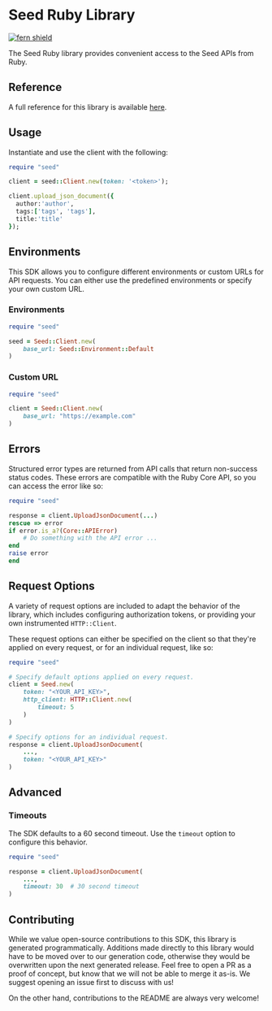 # Seed Ruby Library

[![fern shield](https://img.shields.io/badge/%F0%9F%8C%BF-Built%20with%20Fern-brightgreen)](https://buildwithfern.com?utm_source=github&utm_medium=github&utm_campaign=readme&utm_source=Seed%2FRuby)

The Seed Ruby library provides convenient access to the Seed APIs from Ruby.

## Reference

A full reference for this library is available [here](./reference.md).

## Usage

Instantiate and use the client with the following:

```ruby
require "seed"

client = seed::Client.new(token: '<token>');

client.upload_json_document({
  author:'author',
  tags:['tags', 'tags'],
  title:'title'
});
```

## Environments

This SDK allows you to configure different environments or custom URLs for API requests. You can either use the predefined environments or specify your own custom URL.
### Environments
```ruby
require "seed"

seed = Seed::Client.new(
    base_url: Seed::Environment::Default
)
```

### Custom URL
```ruby
require "seed"

client = Seed::Client.new(
    base_url: "https://example.com"
)
```

## Errors

Structured error types are returned from API calls that return non-success status codes. These errors are compatible
with the Ruby Core API, so you can access the error like so:

```ruby
require "seed"

response = client.UploadJsonDocument(...)
rescue => error
if error.is_a?(Core::APIError)
    # Do something with the API error ...
end
raise error
end
```

## Request Options

A variety of request options are included to adapt the behavior of the library, which includes configuring
authorization tokens, or providing your own instrumented `HTTP::Client`.

These request options can either be specified on the client so that they're applied on every request, 
or for an individual request, like so:

```ruby
require "seed"

# Specify default options applied on every request.
client = Seed.new(
    token: "<YOUR_API_KEY>",
    http_client: HTTP::Client.new(
        timeout: 5
    )
)

# Specify options for an individual request.
response = client.UploadJsonDocument(
    ...,
    token: "<YOUR_API_KEY>"
)
```

## Advanced

### Timeouts

The SDK defaults to a 60 second timeout. Use the `timeout` option to configure this behavior.

```ruby
require "seed"

response = client.UploadJsonDocument(
    ...,
    timeout: 30  # 30 second timeout
)
```

## Contributing

While we value open-source contributions to this SDK, this library is generated programmatically.
Additions made directly to this library would have to be moved over to our generation code,
otherwise they would be overwritten upon the next generated release. Feel free to open a PR as
a proof of concept, but know that we will not be able to merge it as-is. We suggest opening
an issue first to discuss with us!

On the other hand, contributions to the README are always very welcome!